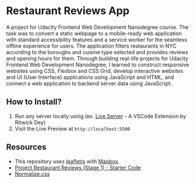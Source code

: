 # Restaurant Reviews App
A project for Udacity Frontend Web Development Nanodegree course. The task was to convert a static webpage to a mobile-ready web application with standard accessibility features and a service worker for the seamless offline experience for users. The application filters restaurants in NYC according to the boroughs and cuisine type selected and provides reviews and opening hours for them.
Through building real-life projects for Udacity Frontend Web Development Nanodegree, I learned to construct responsive websites using CSS, Flexbox and CSS Grid, develop interactive websites and UI (User Interface) applications using JavaScript and HTML, and connect a web application to backend server data using JavaScript.

## How to Install?
1. Run any server locally using (ex. [Live Server](https://marketplace.visualstudio.com/items?itemName=ritwickdey.LiveServer) - A VSCode Extension by Ritwick Dey)
2. Visit the Live Preview at `http://localhost:5500`

## Resources
* This repository uses [leafletjs](https://leafletjs.com/) with [Mapbox](https://www.mapbox.com/). 
* [Project Restaurant Reviews (Stage 1) - Starter Code](https://github.com/udacity/mws-restaurant-stage-1)
* [Normalize.css](https://github.com/jonathantneal/normalize.css)

